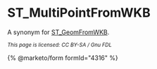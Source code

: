 # ST\_MultiPointFromWKB

A synonym for [ST\_GeomFromWKB](https://mariadb.com/kb/en/st_geomfromwkbt).

<sub>_This page is licensed: CC BY-SA / Gnu FDL_</sub>

{% @marketo/form formId="4316" %}
